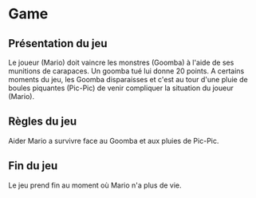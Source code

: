 # Game
## Présentation du jeu
Le joueur (Mario) doit vaincre les monstres (Goomba) à l'aide de ses munitions de carapaces. Un goomba tué lui donne 20 points. A certains moments du jeu, les Goomba disparaisses et c'est au tour d'une pluie de boules piquantes (Pic-Pic) de venir compliquer la situation du joueur (Mario).

## Règles du jeu
Aider Mario a survivre face au Goomba et aux pluies de Pic-Pic.

## Fin du jeu
Le jeu prend fin au moment où Mario n'a plus de vie.
